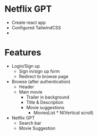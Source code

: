 # Netflix GPT

- Create react app
- Configured TailwindCSS
-

# Features
- Login/Sign up
    - Sign in/sign up form
    - Redirect to browse page
- Browse (after authentication)
    - Header
    - Main movie
        - Trailer in background
        - Title & Description
        - Movie suggestions
            - MoviesList * N(Vertical scroll)
- Netflix GPT
    - Search bar
    - Movie Suggestion

